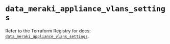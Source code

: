 # `data_meraki_appliance_vlans_settings`

Refer to the Terraform Registry for docs: [`data_meraki_appliance_vlans_settings`](https://registry.terraform.io/providers/ciscodevnet/meraki/1.7.1/docs/data-sources/appliance_vlans_settings).
